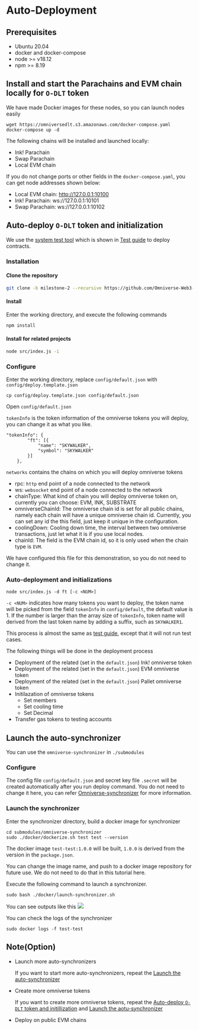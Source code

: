 # Auto-Deployment

## Prerequisites

- Ubuntu 20.04
- docker and docker-compose
- node >= v18.12
- npm >= 8.19

## Install and start the Parachains and EVM chain locally for `O-DLT` token

We have made Docker images for these nodes, so you can launch nodes easily
```
wget https://omniversedlt.s3.amazonaws.com/docker-compose.yaml
docker-compose up -d
```

The following chains will be installed and launched locally:
- Ink! Parachain
- Swap Parachain
- Local EVM chain

If you do not change ports or other fields in the `docker-compose.yaml`, you can get node addresses shown below:

- Local EVM chain: http://127.0.0.1:10100
- Ink! Parachain: ws://127.0.0.1:10101
- Swap Parachain: ws://127.0.0.1:10102

## Auto-deploy `O-DLT` token and initialization

We use the [system test tool](https://github.com/Omniverse-Web3-Labs/omniverse-system-test/tree/milestone-2) which is shown in [Test guide](https://github.com/Omniverse-Web3-Labs/Omniverse-DLT-Introduction/blob/main/docs/test-guide/m2-test-guide.md) to deploy contracts.

### Installation

#### Clone the repository

```sh
git clone -b milestone-2 --recursive https://github.com/Omniverse-Web3-Labs/omniverse-system-test.git
```

#### Install

Enter the working directory, and execute the following commands

```sh
npm install
```

#### Install for related projects

```sh
node src/index.js -i
```

### Configure

Enter the working directory, replace `config/default.json` with `config/deploy.template.json`
```
cp config/deploy.template.json config/default.json
```

Open `config/default.json`

`tokenInfo` is the token information of the omniverse tokens you will deploy, you can change it as what you like.

```
"tokenInfo": {
        "ft": [{
            "name": "SKYWALKER",
            "symbol": "SKYWALKER"
        }]
    },
```

`networks` contains the chains on which you will deploy omniverse tokens

- rpc: `http` end point of a node connected to the network
- ws: `websocket` end point of a node connected to the network
- chainType: What kind of chain you will deploy omniverse token on, currently you can choose: EVM, INK, SUBSTRATE
- omniverseChainId: The omniverse chain id is set for all public chains, namely each chain will have a unique omniverse chain id. Currently, you can set any id the this field, just keep it unique in the configuration.
- coolingDown: Cooling down time, the interval between two omniverse transactions, just let what it is if you use local nodes.
- chainId: The field is the EVM chain id, so it is only used when the chain type is `EVM`.

We have configured this file for this demonstration, so you do not need to change it.

### Auto-deployment and initializations

```
node src/index.js -d ft [-c <NUM>]
```

`-c <NUM>` indicates how many tokens you want to deploy, the token name will be picked from the field `tokenInfo` in `config/default`, the default value is 1. If the number is larger than the array size of `tokenInfo`, token name will derived from the last token name by adding a suffix, such as `SKYWALKER1`.

This process is almost the same as [test guide](https://github.com/Omniverse-Web3-Labs/Omniverse-DLT-Introduction/blob/main/docs/test-guide/m2-test-guide.md#explaination-of-fungible-tokens-test), except that it will not run test cases.
    
The following things will be done in the deployment process
- Deployment of the related (set in the `default.json`) Ink! omniverse token 
- Deployment of the related (set in the `default.json`) EVM omniverse token 
- Deployment of the related (set in the `default.json`) Pallet omniverse token
- Initilazation of omniverse tokens
    - Set members
    - Set cooling time
    - Set Decimal
- Transfer gas tokens to testing accounts

## Launch the auto-synchronizer

You can use the `omniverse-synchronizer` in `./submodules`

### Configure

The config file `config/default.json` and secret key file `.secret` will be created automatically after you run deploy command. You do not need to change it here, you can refer [Omniverse-synchronizer](https://github.com/Omniverse-Web3-Labs/omniverse-synchronizer/blob/milestone-2/README.md) for more information.

### Launch the synchronizer

Enter the synchronizer directory, build a docker image for synchronizer
```
cd submodules/omniverse-synchronizer
sudo ./docker/dockerize.sh test test --version
```

The docker image `test-test:1.0.0` will be built, `1.0.0` is derived from the version in the `package.json`.

You can change the image name, and push to a docker image repository for future use. We do not need to do that in this tutorial here.

Execute the following command to launch a synchronizer.
```
sudo bash ./docker/launch-synchronizer.sh
```

You can see outputs like this
![](./assets/auto-deployment/launch-synchronizer.png)

You can check the logs of the synchronizer
```
sudo docker logs -f test-test
```

## Note(Option) 

- Launch more auto-synchronizers

    If you want to start more auto-synchronizers, repeat the [Launch the auto-synchronizer](#launch-the-auto-synchronizer)

- Create more omniverse tokens

    If you want to create more omniverse tokens, repeat the [Auto-deploy `O-DLT` token and initillization](#auto-deploy-o-dlt-token-and-initillization) and [Launch the aotu-synchronizer](#launch-the-aotu-synchronizer)

- Deploy on public EVM chains


